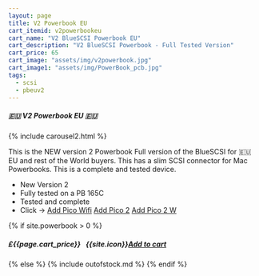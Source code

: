 ```yaml
---
layout: page
title: V2 Powerbook EU
cart_itemid: v2powerbookeu
cart_name: "V2 BlueSCSI Powerbook EU"
cart_description: "V2 BlueSCSI Powerbook - Full Tested Version"
cart_price: 65
cart_image: "assets/img/v2powerbook.jpg"
cart_image1: "assets/img/PowerBook_pcb.jpg"
tags: 
  - scsi
  - pbeuv2
---
```


##### 🇪🇺 V2 Powerbook EU 🇪🇺

{% include carousel2.html %}

This is the NEW version 2 Powerbook Full version of the BlueSCSI for 🇪🇺 EU and rest of the World buyers. This has a slim SCSI connector for Mac Powerbooks. This is a complete and tested device.

* New Version 2
* Fully tested on a PB 165C
* Tested and complete
* Click &#8594; [Add Pico Wifi](/picowifi) [Add Pico 2](/pico2) [Add Pico 2 W](/pico2w)

{% if site.powerbook > 0 %}
##### £{{page.cart_price}} &nbsp; {{site.icon}}[Add to cart](/cart#{{page.cart_itemid}})
{% else %}
{% include outofstock.md %}
{% endif %}